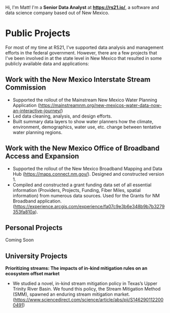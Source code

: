 Hi, I'm Matt! I'm a **Senior Data Analyst** at **https://rs21.io/**, a software and data science company based out of New Mexico.

# Public Projects
For most of my time at RS21, I've supported data analysis and management efforts in the federal government. However, there are a few projects that I've been involved in at the state level in New Mexico that resulted in some publicly available data and applications:

## Work with the New Mexico Interstate Stream Commission
- Supported the rollout of the Mainstream New Mexico Water Planning Application (https://mainstreamnm.org/new-mexicos-water-data-now-an-interactive-journey/)
- Led data cleaning, analysis, and design efforts.
- Built summary data layers to show water planners how the climate, environment, demographics, water use, etc. change between tentative water planning regions.
## Work with the New Mexico Office of Broadband Access and Expansion
- Supported the rollout of the New Mexico Broadband Mapping and Data Hub (https://maps.connect.nm.gov/). Designed and constructed version 1.
- Compiled and constructed a grant funding data set of all essential information (Providers, Projects, Funding, Fiber Miles, spatial information) from numerous data sources. Used for the Grants for NM Broadband application. (https://experience.arcgis.com/experience/fa07c9e3b6e348b9b7b3279353fa810a).

## Personal Projects
Coming Soon

## University Projects
**Prioritizing streams: The impacts of in-kind mitigation rules on an ecosystem offset market**
- We studied a novel, in-kind stream mitigation policy in Texas’s Upper Trinity River Basin. We found this policy, the Stream Mitigation Method (SMM), spawned an enduring stream mitigation market. (https://www.sciencedirect.com/science/article/abs/pii/S1462901122000491)
